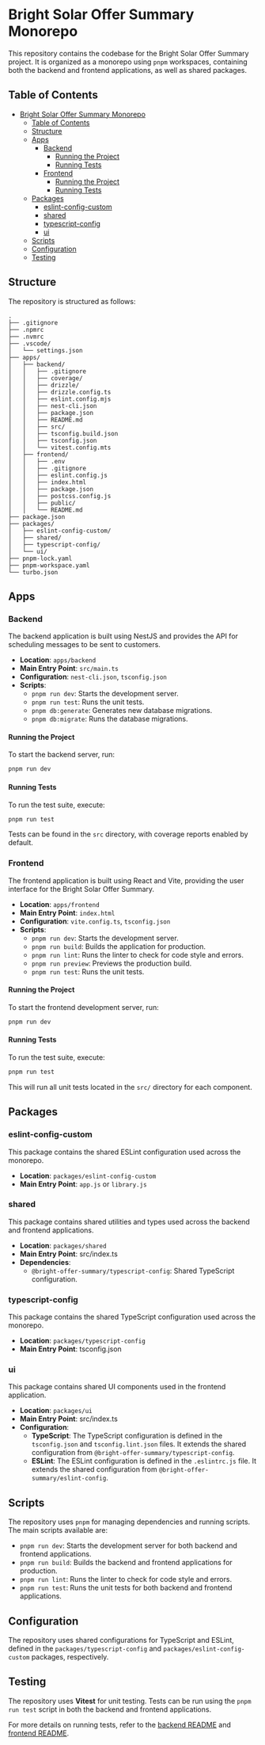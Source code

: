 # Bright Solar Offer Summary Monorepo

This repository contains the codebase for the Bright Solar Offer Summary project. It is organized as a monorepo using `pnpm` workspaces, containing both the backend and frontend applications, as well as shared packages.

## Table of Contents
- [Bright Solar Offer Summary Monorepo](#bright-solar-offer-summary-monorepo)
  - [Table of Contents](#table-of-contents)
  - [Structure](#structure)
  - [Apps](#apps)
    - [Backend](#backend)
      - [Running the Project](#running-the-project)
      - [Running Tests](#running-tests)
    - [Frontend](#frontend)
      - [Running the Project](#running-the-project-1)
      - [Running Tests](#running-tests-1)
  - [Packages](#packages)
    - [eslint-config-custom](#eslint-config-custom)
    - [shared](#shared)
    - [typescript-config](#typescript-config)
    - [ui](#ui)
  - [Scripts](#scripts)
  - [Configuration](#configuration)
  - [Testing](#testing)

## Structure

The repository is structured as follows:

```
.
├── .gitignore
├── .npmrc
├── .nvmrc
├── .vscode/
│   └── settings.json
├── apps/
│   ├── backend/
│   │   ├── .gitignore
│   │   ├── coverage/
│   │   ├── drizzle/
│   │   ├── drizzle.config.ts
│   │   ├── eslint.config.mjs
│   │   ├── nest-cli.json
│   │   ├── package.json
│   │   ├── README.md
│   │   ├── src/
│   │   ├── tsconfig.build.json
│   │   ├── tsconfig.json
│   │   └── vitest.config.mts
│   ├── frontend/
│   │   ├── .env
│   │   ├── .gitignore
│   │   ├── eslint.config.js
│   │   ├── index.html
│   │   ├── package.json
│   │   ├── postcss.config.js
│   │   ├── public/
│   │   └── README.md
├── package.json
├── packages/
│   ├── eslint-config-custom/
│   ├── shared/
│   ├── typescript-config/
│   └── ui/
├── pnpm-lock.yaml
├── pnpm-workspace.yaml
└── turbo.json
```

## Apps

### Backend

The backend application is built using NestJS and provides the API for scheduling messages to be sent to customers.

- **Location**: `apps/backend`
- **Main Entry Point**: `src/main.ts`
- **Configuration**: `nest-cli.json`, `tsconfig.json`
- **Scripts**:
  - `pnpm run dev`: Starts the development server.
  - `pnpm run test`: Runs the unit tests.
  - `pnpm db:generate`: Generates new database migrations.
  - `pnpm db:migrate`: Runs the database migrations.

#### Running the Project

To start the backend server, run:

```bash
pnpm run dev
```

#### Running Tests

To run the test suite, execute:

```bash
pnpm run test
```

Tests can be found in the `src` directory, with coverage reports enabled by default.

### Frontend

The frontend application is built using React and Vite, providing the user interface for the Bright Solar Offer Summary.

- **Location**: `apps/frontend`
- **Main Entry Point**: `index.html`
- **Configuration**: `vite.config.ts`, `tsconfig.json`
- **Scripts**:
  - `pnpm run dev`: Starts the development server.
  - `pnpm run build`: Builds the application for production.
  - `pnpm run lint`: Runs the linter to check for code style and errors.
  - `pnpm run preview`: Previews the production build.
  - `pnpm run test`: Runs the unit tests.

#### Running the Project

To start the frontend development server, run:

```bash
pnpm run dev
```

#### Running Tests

To run the test suite, execute:

```bash
pnpm run test
```

This will run all unit tests located in the `src/` directory for each component.

## Packages

### eslint-config-custom

This package contains the shared ESLint configuration used across the monorepo.

- **Location**: `packages/eslint-config-custom`
- **Main Entry Point**: `app.js` or `library.js`

### shared

This package contains shared utilities and types used across the backend and frontend applications.

- **Location**: `packages/shared`
- **Main Entry Point**: src/index.ts
- **Dependencies**:
  - `@bright-offer-summary/typescript-config`: Shared TypeScript configuration.

### typescript-config

This package contains the shared TypeScript configuration used across the monorepo.

- **Location**: `packages/typescript-config`
- **Main Entry Point**: tsconfig.json

### ui

This package contains shared UI components used in the frontend application.

- **Location**: `packages/ui`
- **Main Entry Point**: src/index.ts
- **Configuration**:
  - **TypeScript**: The TypeScript configuration is defined in the `tsconfig.json` and `tsconfig.lint.json` files. It extends the shared configuration from `@bright-offer-summary/typescript-config`.
  - **ESLint**: The ESLint configuration is defined in the `.eslintrc.js` file. It extends the shared configuration from `@bright-offer-summary/eslint-config`.

## Scripts

The repository uses `pnpm` for managing dependencies and running scripts. The main scripts available are:

- `pnpm run dev`: Starts the development server for both backend and frontend applications.
- `pnpm run build`: Builds the backend and frontend applications for production.
- `pnpm run lint`: Runs the linter to check for code style and errors.
- `pnpm run test`: Runs the unit tests for both backend and frontend applications.

## Configuration

The repository uses shared configurations for TypeScript and ESLint, defined in the `packages/typescript-config` and `packages/eslint-config-custom` packages, respectively.

## Testing

The repository uses **Vitest** for unit testing. Tests can be run using the `pnpm run test` script in both the backend and frontend applications.

For more details on running tests, refer to the [backend README](apps/backend/README.md) and [frontend README](apps/frontend/README.md).
